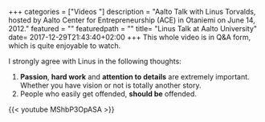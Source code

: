 +++
categories = ["Videos "]
description = "Aalto Talk with Linus Torvalds, hosted by Aalto Center for Entrepreneurship (ACE) in Otaniemi on June 14, 2012."
featured = ""
featuredpath = ""
title= "Linus Talk at Aalto University"
date= 2017-12-29T21:43:40+02:00
+++
This whole video is in Q&A form, which is quite enjoyable to watch.

I strongly agree with Linus in the following thoughts:

1. **Passion**, **hard work** and  **attention to details** are extremely important. Whether you have vision or not is totally another story.
2. People who easily get offended, **should be** offended.

{{< youtube MShbP3OpASA >}}
